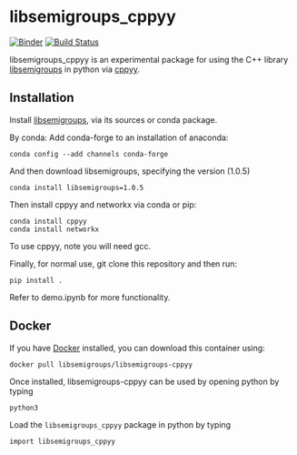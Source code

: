 # libsemigroups_cppyy

[![Binder](https://mybinder.org/badge_logo.svg)](https://mybinder.org/v2/gh/libsemigroups/libsemigroups_cppyy/master?filepath=demo.ipynb)
[![Build Status](https://travis-ci.org/libsemigroups/libsemigroups_cppyy.svg?branch=master)](https://travis-ci.org/libsemigroups/libsemigroups_cppyy)

libsemigroups_cppyy is an experimental package for using the C++ library
[libsemigroups](https://libsemigroups.readthedocs.io/en/latest/)
in python via [cppyy](https://cppyy.readthedocs.io/en/latest/).

## Installation

Install
[libsemigroups](https://github.com/libsemigroups/libsemigroups), via its sources or conda package.

By conda:
Add conda-forge to an installation of anaconda:

    conda config --add channels conda-forge
    
And then download libsemigroups, specifying the version (1.0.5)

    conda install libsemigroups=1.0.5

Then install cppyy and networkx via conda or pip:
    
    conda install cppyy
    conda install networkx

To use cppyy, note you will need gcc. 

Finally, for normal use, git clone this repository and then run:

    pip install .

Refer to demo.ipynb for more functionality. 

## Docker

If you have [Docker](https://www.docker.com) installed, you can download this container using:
~~~
docker pull libsemigroups/libsemigroups-cppyy
~~~

Once installed, libsemigroups-cppyy can be used by opening python by typing
~~~
python3
~~~

Load the `libsemigroups_cppyy` package in python by typing
~~~
import libsemigroups_cppyy
~~~
